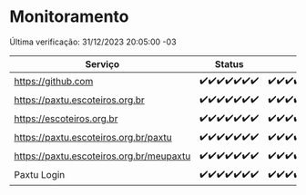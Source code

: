 # Monitoramento

Última verificação: 31/12/2023 20:05:00 -03

|Serviço|Status|Últimas 24h|
|---|---|---|
|https://github.com|<span title="2023-12-24: OK=24">✔️</span><span title="2023-12-25: OK=24">✔️</span><span title="2023-12-26: OK=24">✔️</span><span title="2023-12-27: OK=24">✔️</span><span title="2023-12-28: OK=24">✔️</span><span title="2023-12-29: OK=24">✔️</span><span title="2023-12-30: OK=24">✔️</span>|<span title="30/12/2023 21:33:00 -03 : 200">✔️</span><span title="30/12/2023 22:51:00 -03 : 200">✔️</span><span title="30/12/2023 23:21:00 -03 : 200">✔️</span><span title="31/12/2023 00:06:00 -03 : 200">✔️</span><span title="31/12/2023 01:07:00 -03 : 200">✔️</span><span title="31/12/2023 02:05:00 -03 : 200">✔️</span><span title="31/12/2023 03:07:00 -03 : 200">✔️</span><span title="31/12/2023 04:04:00 -03 : 200">✔️</span><span title="31/12/2023 05:07:00 -03 : 200">✔️</span><span title="31/12/2023 06:05:00 -03 : 200">✔️</span><span title="31/12/2023 07:06:00 -03 : 200">✔️</span><span title="31/12/2023 08:03:00 -03 : 200">✔️</span><span title="31/12/2023 09:10:00 -03 : 200">✔️</span><span title="31/12/2023 10:06:00 -03 : 200">✔️</span><span title="31/12/2023 11:03:00 -03 : 200">✔️</span><span title="31/12/2023 12:04:00 -03 : 200">✔️</span><span title="31/12/2023 13:06:00 -03 : 200">✔️</span><span title="31/12/2023 14:03:00 -03 : 200">✔️</span><span title="31/12/2023 15:07:00 -03 : 200">✔️</span><span title="31/12/2023 16:02:00 -03 : 200">✔️</span><span title="31/12/2023 17:06:00 -03 : 200">✔️</span><span title="31/12/2023 18:03:00 -03 : 200">✔️</span><span title="31/12/2023 19:04:00 -03 : 200">✔️</span><span title="31/12/2023 20:05:00 -03 : 200">✔️</span>|
|https://paxtu.escoteiros.org.br|<span title="2023-12-24: OK=24">✔️</span><span title="2023-12-25: OK=24">✔️</span><span title="2023-12-26: OK=24">✔️</span><span title="2023-12-27: OK=24">✔️</span><span title="2023-12-28: OK=24">✔️</span><span title="2023-12-29: OK=24">✔️</span><span title="2023-12-30: OK=24">✔️</span>|<span title="30/12/2023 21:33:00 -03 : 200">✔️</span><span title="30/12/2023 22:51:00 -03 : 200">✔️</span><span title="30/12/2023 23:21:00 -03 : 200">✔️</span><span title="31/12/2023 00:06:00 -03 : 200">✔️</span><span title="31/12/2023 01:07:00 -03 : 200">✔️</span><span title="31/12/2023 02:05:00 -03 : 200">✔️</span><span title="31/12/2023 03:07:00 -03 : 200">✔️</span><span title="31/12/2023 04:04:00 -03 : 200">✔️</span><span title="31/12/2023 05:07:00 -03 : 200">✔️</span><span title="31/12/2023 06:05:00 -03 : 200">✔️</span><span title="31/12/2023 07:06:00 -03 : 200">✔️</span><span title="31/12/2023 08:03:00 -03 : 200">✔️</span><span title="31/12/2023 09:10:00 -03 : 200">✔️</span><span title="31/12/2023 10:06:00 -03 : 200">✔️</span><span title="31/12/2023 11:03:00 -03 : 200">✔️</span><span title="31/12/2023 12:04:00 -03 : 200">✔️</span><span title="31/12/2023 13:06:00 -03 : 200">✔️</span><span title="31/12/2023 14:03:00 -03 : 200">✔️</span><span title="31/12/2023 15:07:00 -03 : 200">✔️</span><span title="31/12/2023 16:02:00 -03 : 200">✔️</span><span title="31/12/2023 17:06:00 -03 : 200">✔️</span><span title="31/12/2023 18:03:00 -03 : 200">✔️</span><span title="31/12/2023 19:04:00 -03 : 200">✔️</span><span title="31/12/2023 20:05:00 -03 : 200">✔️</span>|
|https://escoteiros.org.br|<span title="2023-12-24: OK=24">✔️</span><span title="2023-12-25: OK=24">✔️</span><span title="2023-12-26: OK=24">✔️</span><span title="2023-12-27: OK=24">✔️</span><span title="2023-12-28: OK=24">✔️</span><span title="2023-12-29: OK=24">✔️</span><span title="2023-12-30: OK=24">✔️</span>|<span title="30/12/2023 21:33:00 -03 : 200">✔️</span><span title="30/12/2023 22:51:00 -03 : 200">✔️</span><span title="30/12/2023 23:21:00 -03 : 200">✔️</span><span title="31/12/2023 00:06:00 -03 : 200">✔️</span><span title="31/12/2023 01:07:00 -03 : 200">✔️</span><span title="31/12/2023 02:05:00 -03 : 200">✔️</span><span title="31/12/2023 03:07:00 -03 : 200">✔️</span><span title="31/12/2023 04:04:00 -03 : 200">✔️</span><span title="31/12/2023 05:07:00 -03 : 200">✔️</span><span title="31/12/2023 06:05:00 -03 : 200">✔️</span><span title="31/12/2023 07:06:00 -03 : 200">✔️</span><span title="31/12/2023 08:03:00 -03 : 200">✔️</span><span title="31/12/2023 09:10:00 -03 : 200">✔️</span><span title="31/12/2023 10:06:00 -03 : 200">✔️</span><span title="31/12/2023 11:03:00 -03 : 200">✔️</span><span title="31/12/2023 12:04:00 -03 : 200">✔️</span><span title="31/12/2023 13:06:00 -03 : 200">✔️</span><span title="31/12/2023 14:03:00 -03 : 200">✔️</span><span title="31/12/2023 15:07:00 -03 : 200">✔️</span><span title="31/12/2023 16:02:00 -03 : 200">✔️</span><span title="31/12/2023 17:06:00 -03 : 200">✔️</span><span title="31/12/2023 18:03:00 -03 : 200">✔️</span><span title="31/12/2023 19:04:00 -03 : 200">✔️</span><span title="31/12/2023 20:05:00 -03 : 200">✔️</span>|
|https://paxtu.escoteiros.org.br/paxtu|<span title="2023-12-24: OK=24">✔️</span><span title="2023-12-25: OK=24">✔️</span><span title="2023-12-26: OK=24">✔️</span><span title="2023-12-27: OK=24">✔️</span><span title="2023-12-28: OK=24">✔️</span><span title="2023-12-29: OK=24">✔️</span><span title="2023-12-30: OK=23">✔️</span>|<span title="30/12/2023 20:05:00 -03 : 200">✔️</span><span title="30/12/2023 21:33:00 -03 : 200">✔️</span><span title="30/12/2023 22:51:00 -03 : 200">✔️</span><span title="30/12/2023 23:21:00 -03 : 200">✔️</span><span title="31/12/2023 00:06:00 -03 : 200">✔️</span><span title="31/12/2023 01:07:00 -03 : 200">✔️</span><span title="31/12/2023 02:05:00 -03 : 200">✔️</span><span title="31/12/2023 03:07:00 -03 : 200">✔️</span><span title="31/12/2023 04:04:00 -03 : 200">✔️</span><span title="31/12/2023 05:07:00 -03 : 200">✔️</span><span title="31/12/2023 06:05:00 -03 : 200">✔️</span><span title="31/12/2023 07:06:00 -03 : 200">✔️</span><span title="31/12/2023 08:03:00 -03 : 200">✔️</span><span title="31/12/2023 09:10:00 -03 : 200">✔️</span><span title="31/12/2023 10:06:00 -03 : 200">✔️</span><span title="31/12/2023 11:03:00 -03 : 200">✔️</span><span title="31/12/2023 12:04:00 -03 : 200">✔️</span><span title="31/12/2023 13:06:00 -03 : 200">✔️</span><span title="31/12/2023 14:03:00 -03 : 200">✔️</span><span title="31/12/2023 15:07:00 -03 : 200">✔️</span><span title="31/12/2023 16:02:00 -03 : 200">✔️</span><span title="31/12/2023 17:06:00 -03 : 200">✔️</span><span title="31/12/2023 18:03:00 -03 : 200">✔️</span><span title="31/12/2023 19:04:00 -03 : 200">✔️</span><span title="31/12/2023 20:05:00 -03 : 200">✔️</span>|
|https://paxtu.escoteiros.org.br/meupaxtu|<span title="2023-12-24: OK=24">✔️</span><span title="2023-12-25: OK=24">✔️</span><span title="2023-12-26: OK=24">✔️</span><span title="2023-12-27: OK=24">✔️</span><span title="2023-12-28: OK=24">✔️</span><span title="2023-12-29: OK=24">✔️</span><span title="2023-12-30: OK=23">✔️</span>|<span title="30/12/2023 20:05:00 -03 : 200">✔️</span><span title="30/12/2023 21:33:00 -03 : 200">✔️</span><span title="30/12/2023 22:51:00 -03 : 200">✔️</span><span title="30/12/2023 23:21:00 -03 : 200">✔️</span><span title="31/12/2023 00:06:00 -03 : 200">✔️</span><span title="31/12/2023 01:07:00 -03 : 200">✔️</span><span title="31/12/2023 02:05:00 -03 : 200">✔️</span><span title="31/12/2023 03:07:00 -03 : 200">✔️</span><span title="31/12/2023 04:04:00 -03 : 200">✔️</span><span title="31/12/2023 05:07:00 -03 : 200">✔️</span><span title="31/12/2023 06:05:00 -03 : 200">✔️</span><span title="31/12/2023 07:06:00 -03 : 200">✔️</span><span title="31/12/2023 08:03:00 -03 : 200">✔️</span><span title="31/12/2023 09:10:00 -03 : 200">✔️</span><span title="31/12/2023 10:06:00 -03 : 200">✔️</span><span title="31/12/2023 11:03:00 -03 : 200">✔️</span><span title="31/12/2023 12:04:00 -03 : 200">✔️</span><span title="31/12/2023 13:06:00 -03 : 200">✔️</span><span title="31/12/2023 14:03:00 -03 : 200">✔️</span><span title="31/12/2023 15:07:00 -03 : 200">✔️</span><span title="31/12/2023 16:02:00 -03 : 200">✔️</span><span title="31/12/2023 17:06:00 -03 : 200">✔️</span><span title="31/12/2023 18:03:00 -03 : 200">✔️</span><span title="31/12/2023 19:04:00 -03 : 200">✔️</span><span title="31/12/2023 20:05:00 -03 : 200">✔️</span>|
|Paxtu Login|<span title="2023-12-24: OK=24">✔️</span><span title="2023-12-25: OK=24">✔️</span><span title="2023-12-26: OK=24">✔️</span><span title="2023-12-27: OK=24">✔️</span><span title="2023-12-28: OK=24">✔️</span><span title="2023-12-29: OK=24">✔️</span><span title="2023-12-30: OK=23">✔️</span>|<span title="30/12/2023 20:05:00 -03 : 200">✔️</span><span title="30/12/2023 21:33:00 -03 : 200">✔️</span><span title="30/12/2023 22:51:00 -03 : 200">✔️</span><span title="30/12/2023 23:21:00 -03 : 200">✔️</span><span title="31/12/2023 00:06:00 -03 : 200">✔️</span><span title="31/12/2023 01:07:00 -03 : 200">✔️</span><span title="31/12/2023 02:05:00 -03 : 200">✔️</span><span title="31/12/2023 03:07:00 -03 : 200">✔️</span><span title="31/12/2023 04:04:00 -03 : 200">✔️</span><span title="31/12/2023 05:07:00 -03 : 200">✔️</span><span title="31/12/2023 06:05:00 -03 : 200">✔️</span><span title="31/12/2023 07:06:00 -03 : 200">✔️</span><span title="31/12/2023 08:03:00 -03 : 200">✔️</span><span title="31/12/2023 09:10:00 -03 : 200">✔️</span><span title="31/12/2023 10:06:00 -03 : 200">✔️</span><span title="31/12/2023 11:03:00 -03 : 200">✔️</span><span title="31/12/2023 12:04:00 -03 : 200">✔️</span><span title="31/12/2023 13:06:00 -03 : 200">✔️</span><span title="31/12/2023 14:03:00 -03 : 200">✔️</span><span title="31/12/2023 15:07:00 -03 : 200">✔️</span><span title="31/12/2023 16:02:00 -03 : 200">✔️</span><span title="31/12/2023 17:06:00 -03 : 200">✔️</span><span title="31/12/2023 18:03:00 -03 : 200">✔️</span><span title="31/12/2023 19:04:00 -03 : 200">✔️</span><span title="31/12/2023 20:05:00 -03 : 200">✔️</span>|
